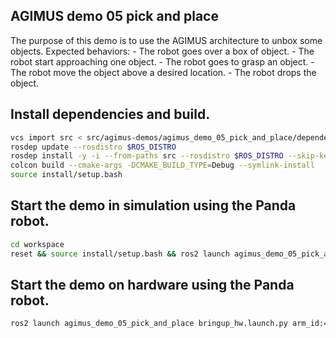 AGIMUS demo 05 pick and place
-----------------------------

The purpose of this demo is to use the AGIMUS architecture to unbox some objects.
Expected behaviors:
    - The robot goes over a box of object.
    - The robot start approaching one object.
    - The robot goes to grasp an object.
    - The robot move the object above a desired location.
    - The robot drops the object.

## Install dependencies and build.

```bash
vcs import src < src/agimus-demos/agimus_demo_05_pick_and_place/dependencies.repos
rosdep update --rosdistro $ROS_DISTRO
rosdep install -y -i --from-paths src --rosdistro $ROS_DISTRO --skip-keys libfranka
colcon build --cmake-args -DCMAKE_BUILD_TYPE=Debug --symlink-install
source install/setup.bash
```

## Start the demo in simulation using the Panda robot.
```bash
cd workspace
reset && source install/setup.bash && ros2 launch agimus_demo_05_pick_and_place bringup.launch.py
```

## Start the demo on hardware using the Panda robot.
```bash
ros2 launch agimus_demo_05_pick_and_place bringup_hw.launch.py arm_id:=fer robot_ip:=<fci-ip>
```

